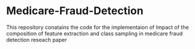 # Medicare-Fraud-Detection
This repository conatains the code for the implementaion of Impact of the composition of feature extraction and class sampling in medicare fraud detection reseach paper
